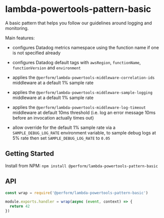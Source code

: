 # lambda-powertools-pattern-basic

A basic pattern that helps you follow our guidelines around logging and monitoring.

Main features:

* configures Datadog metrics namespace using the function name if one is not specified already

* configures Datadog default tags with `awsRegion`, `functionName`, `functionVersion` and `environment`

* applies the `@perform/lambda-powertools-middleware-correlation-ids` middleware at a default 1% sample rate

* applies the `@perform/lambda-powertools-middleware-sample-logging` middleware at a default 1% sample rate

* applies the `@perform/lambda-powertools-middleware-log-timeout` middleware at default 10ms threshold (i.e. log an error message 10ms before an invocation actually times out)

* allow override for the default 1% sample rate via a `SAMPLE_DEBUG_LOG_RATE` environment variable, to sample debug logs at 5% rate then set `SAMPLE_DEBUG_LOG_RATE` to `0.05`

## Getting Started

Install from NPM: `npm install @perform/lambda-powertools-pattern-basic`

## API

```js
const wrap = require('@perform/lambda-powertools-pattern-basic')

module.exports.handler = wrap(async (event, context) => {
  return 42
})
```
